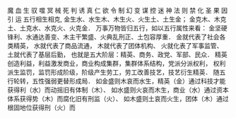 魔 血 生 驭 噬
冥 械 死 判 诱
真 仁 欲 令 制
幻 变 谋 控 迷
神 法 则 禁 化
圣 果 因 引 运
五行相生相克,
金生水、水生木、木生火、火生土、土生金；
金克木、木克土、土克水、水克火、火克金．
万事万物皆归五行，如以五行属性来看：
金坚硬锋利、水通达善变、木主干繁盛、火典乱刑正、土包容厚重．
金就代表了社会各类精英，
水就代表了商品流通，
木就代表了团体机构、
火就化表了军事监管、
土就代表了基层后勤，
也就是五大阶层：精英、商务、政党、军部、民众．
精英创造利益，利益激发商业，商业构成集群，集群体系结构，党派分派权利，
权利派生监罚，监罚形成阶级，阶级产生劳工，劳工改善技艺，技艺衍生精英．
随五行轮转，五性强弱更替形成局．
如金盛则木哀而水生，精英（金）通过科技才能获得利（水）而动摇旧有体制（木）、
如水盛则火哀而木生，商业（水）通过资本体系获得势（木）而腐化旧有刑监（火）、
如木盛则土哀而火生，团体（木）通过根固地位获得刑（火）而